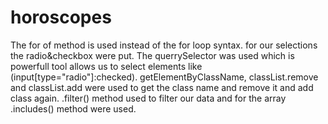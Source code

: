 # horoscopes

The for of method is used instead of the for loop syntax.
for our selections the radio&checkbox were put.
The querrySelector was used which is powerfull tool allows us to select elements like (input[type="radio"]:checked).
getElementByClassName, classList.remove and classList.add were used to get the class name and remove it and add class again.
.filter() method used to filter our data and for the array .includes() method were used.
